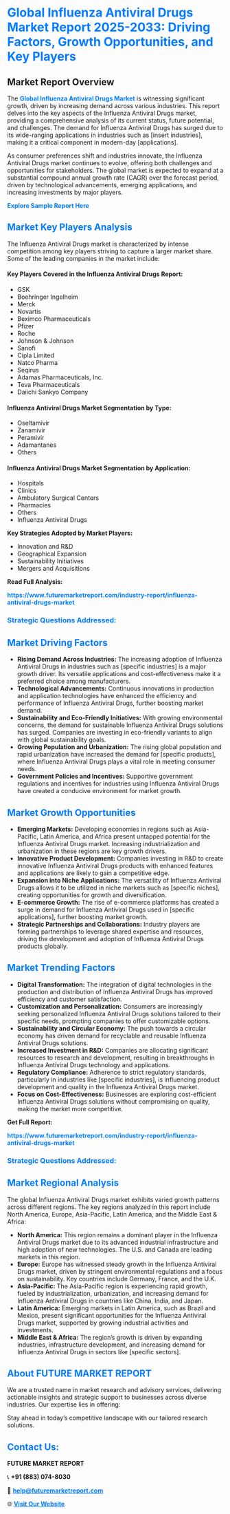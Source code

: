 <h1 style="color: #007BFF;">Global Influenza Antiviral Drugs Market Report 2025-2033: Driving Factors, Growth Opportunities, and Key Players</h1>

<section id="overview">
<h2>Market Report Overview</h2>
<p>The <a href="https://www.futuremarketreport.com/industry-report/influenza-antiviral-drugs-market" style="color: #007BFF; text-decoration: none;"><strong>Global Influenza Antiviral Drugs Market</strong></a> is witnessing significant growth, driven by increasing demand across various industries. This report delves into the key aspects of the Influenza Antiviral Drugs market, providing a comprehensive analysis of its current status, future potential, and challenges. The demand for Influenza Antiviral Drugs has surged due to its wide-ranging applications in industries such as [insert industries], making it a critical component in modern-day [applications].</p>
<p>As consumer preferences shift and industries innovate, the Influenza Antiviral Drugs market continues to evolve, offering both challenges and opportunities for stakeholders. The global market is expected to expand at a substantial compound annual growth rate (CAGR) over the forecast period, driven by technological advancements, emerging applications, and increasing investments by major players.</p>
</section>

<section id="overview">
<p><a href="https://www.futuremarketreport.com/request-sample/reportId=127424" style="color: #007BFF; text-decoration: none;"><strong>Explore Sample Report Here</strong></a></p>
</section>

<section id="key-players">
<h2 style="color: #007BFF;">Market Key Players Analysis</h2>
<p>The Influenza Antiviral Drugs market is characterized by intense competition among key players striving to capture a larger market share. Some of the leading companies in the market include:</p>
<h4>Key Players Covered in the Influenza Antiviral Drugs Report:</h4>
<ul><li>GSK</li><li>Boehringer Ingelheim</li><li>Merck</li><li>Novartis</li><li>Beximco Pharmaceuticals</li><li>Pfizer</li><li>Roche</li><li>Johnson &amp; Johnson</li><li>Sanofi</li><li>Cipla Limited</li><li>Natco Pharma</li><li>Seqirus</li><li>Adamas Pharmaceuticals, Inc.</li><li>Teva Pharmaceuticals</li><li>Daiichi Sankyo Company</li></ul>
<h4>Influenza Antiviral Drugs Market Segmentation by Type:</h4>
<ul><li>Oseltamivir</li><li>Zanamivir</li><li>Peramivir</li><li>Adamantanes</li><li>Others</li></ul>

<h4>Influenza Antiviral Drugs Market Segmentation by Application:</h4>
<ul><li>Hospitals</li><li>Clinics</li><li>Ambulatory Surgical Centers</li><li>Pharmacies</li><li>Others</li><li>Influenza Antiviral Drugs</li></ul>
<p><strong>Key Strategies Adopted by Market Players:</strong></p>
<ul>
<li>Innovation and R&D</li>
<li>Geographical Expansion</li>
<li>Sustainability Initiatives</li>
<li>Mergers and Acquisitions</li>
</ul>
</section>

<section>
<p><strong>Read Full Analysis: </strong></p><a href="https://www.futuremarketreport.com/industry-report/influenza-antiviral-drugs-market" style="color: #007BFF; text-decoration: none;"><strong>https://www.futuremarketreport.com/industry-report/influenza-antiviral-drugs-market</strong></a>
<h3 style="color: #007BFF;">Strategic Questions Addressed:</h3>
</section>

<section id="driving-factors">
<h2 style="color: #007BFF;">Market Driving Factors</h2>
<ul>
<li><strong>Rising Demand Across Industries:</strong> The increasing adoption of Influenza Antiviral Drugs in industries such as [specific industries] is a major growth driver. Its versatile applications and cost-effectiveness make it a preferred choice among manufacturers.</li>
<li><strong>Technological Advancements:</strong> Continuous innovations in production and application technologies have enhanced the efficiency and performance of Influenza Antiviral Drugs, further boosting market demand.</li>
<li><strong>Sustainability and Eco-Friendly Initiatives:</strong> With growing environmental concerns, the demand for sustainable Influenza Antiviral Drugs solutions has surged. Companies are investing in eco-friendly variants to align with global sustainability goals.</li>
<li><strong>Growing Population and Urbanization:</strong> The rising global population and rapid urbanization have increased the demand for [specific products], where Influenza Antiviral Drugs plays a vital role in meeting consumer needs.</li>
<li><strong>Government Policies and Incentives:</strong> Supportive government regulations and incentives for industries using Influenza Antiviral Drugs have created a conducive environment for market growth.</li>
</ul>
</section>

<section id="growth-opportunities">
<h2 style="color: #007BFF;">Market Growth Opportunities</h2>
<ul>
<li><strong>Emerging Markets:</strong> Developing economies in regions such as Asia-Pacific, Latin America, and Africa present untapped potential for the Influenza Antiviral Drugs market. Increasing industrialization and urbanization in these regions are key growth drivers.</li>
<li><strong>Innovative Product Development:</strong> Companies investing in R&D to create innovative Influenza Antiviral Drugs products with enhanced features and applications are likely to gain a competitive edge.</li>
<li><strong>Expansion into Niche Applications:</strong> The versatility of Influenza Antiviral Drugs allows it to be utilized in niche markets such as [specific niches], creating opportunities for growth and diversification.</li>
<li><strong>E-commerce Growth:</strong> The rise of e-commerce platforms has created a surge in demand for Influenza Antiviral Drugs used in [specific applications], further boosting market growth.</li>
<li><strong>Strategic Partnerships and Collaborations:</strong> Industry players are forming partnerships to leverage shared expertise and resources, driving the development and adoption of Influenza Antiviral Drugs products globally.</li>
</ul>
</section>

<section id="trending-factors">
<h2 style="color: #007BFF;">Market Trending Factors</h2>
<ul>
<li><strong>Digital Transformation:</strong> The integration of digital technologies in the production and distribution of Influenza Antiviral Drugs has improved efficiency and customer satisfaction.</li>
<li><strong>Customization and Personalization:</strong> Consumers are increasingly seeking personalized Influenza Antiviral Drugs solutions tailored to their specific needs, prompting companies to offer customizable options.</li>
<li><strong>Sustainability and Circular Economy:</strong> The push towards a circular economy has driven demand for recyclable and reusable Influenza Antiviral Drugs solutions.</li>
<li><strong>Increased Investment in R&D:</strong> Companies are allocating significant resources to research and development, resulting in breakthroughs in Influenza Antiviral Drugs technology and applications.</li>
<li><strong>Regulatory Compliance:</strong> Adherence to strict regulatory standards, particularly in industries like [specific industries], is influencing product development and quality in the Influenza Antiviral Drugs market.</li>
<li><strong>Focus on Cost-Effectiveness:</strong> Businesses are exploring cost-efficient Influenza Antiviral Drugs solutions without compromising on quality, making the market more competitive.</li>
</ul>
</section>

<section>
<p><strong>Get Full Report: </strong></p><a href="https://www.futuremarketreport.com/industry-report/influenza-antiviral-drugs-market" style="color: #007BFF; text-decoration: none;"><strong>https://www.futuremarketreport.com/industry-report/influenza-antiviral-drugs-market</strong></a>
<h3 style="color: #007BFF;">Strategic Questions Addressed:</h3>
</section>


<section id="regional-analysis">
<h2 style="color: #007BFF;">Market Regional Analysis</h2>
<p>The global Influenza Antiviral Drugs market exhibits varied growth patterns across different regions. The key regions analyzed in this report include North America, Europe, Asia-Pacific, Latin America, and the Middle East & Africa:</p>
<ul>
<li><strong>North America:</strong> This region remains a dominant player in the Influenza Antiviral Drugs market due to its advanced industrial infrastructure and high adoption of new technologies. The U.S. and Canada are leading markets in this region.</li>
<li><strong>Europe:</strong> Europe has witnessed steady growth in the Influenza Antiviral Drugs market, driven by stringent environmental regulations and a focus on sustainability. Key countries include Germany, France, and the U.K.</li>
<li><strong>Asia-Pacific:</strong> The Asia-Pacific region is experiencing rapid growth, fueled by industrialization, urbanization, and increasing demand for Influenza Antiviral Drugs in countries like China, India, and Japan.</li>
<li><strong>Latin America:</strong> Emerging markets in Latin America, such as Brazil and Mexico, present significant opportunities for the Influenza Antiviral Drugs market, supported by growing industrial activities and investments.</li>
<li><strong>Middle East & Africa:</strong> The region’s growth is driven by expanding industries, infrastructure development, and increasing demand for Influenza Antiviral Drugs in sectors like [specific sectors].</li>
</ul>
</section>

<footer>
<h2 style="color: #007BFF;">About FUTURE MARKET REPORT</h2>
<p>We are a trusted name in market research and advisory services, delivering actionable insights and strategic support to businesses across diverse industries. Our expertise lies in offering:</p>

<p>Stay ahead in today’s competitive landscape with our tailored research solutions.</p>

<h2 style="color: #007BFF;">Contact Us:</h2>
<p><strong>FUTURE MARKET REPORT</strong></p>
<p>📞 <strong>+91 (883) 074-8030</strong></p>
<p>📧 <strong><a href="mailto:help@futuremarketreport.com" style="color: #007BFF;">help@futuremarketreport.com</a></strong></p>
<p>🌐 <strong><a href="https://www.futuremarketreport.com/" style="color: #007BFF;">Visit Our Website</a></strong></p>
</footer>